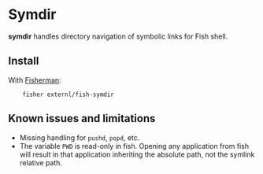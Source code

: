 # Symdir

__symdir__ handles directory navigation of symbolic links for Fish shell.


## Install
With [Fisherman](https://github.com/fisherman/fisherman):
```
    fisher externl/fish-symdir
```

## Known issues and limitations
* Missing handling for `pushd`, `popd`, etc.
* The variable `PWD` is read-only in fish. Opening any application from fish will result in that application inheriting the absolute path, not the symlink relative path.
